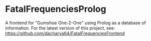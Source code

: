 # FatalFrequenciesProlog

A frontend for "Gumshoe One-2-One" using Prolog as a database of information. For the latest version of this project, see: https://github.com/dacharya64/FatalFrequenciesFrontend
